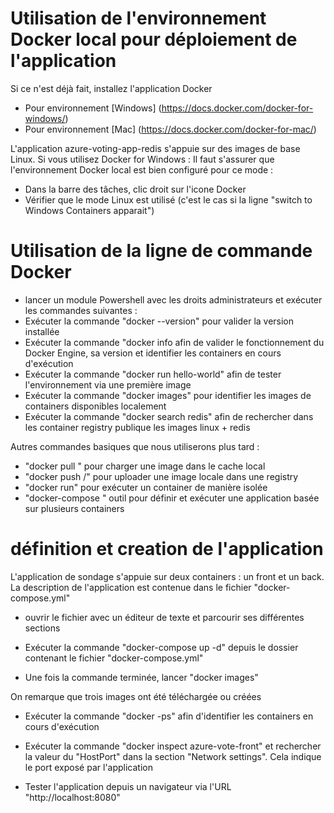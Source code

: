 # Utilisation de l'environnement Docker local pour déploiement de l'application

Si ce n'est déjà fait, installez l'application Docker
- Pour environnement [Windows] (https://docs.docker.com/docker-for-windows/)
- Pour environnement [Mac] (https://docs.docker.com/docker-for-mac/)

L'application azure-voting-app-redis s'appuie sur des images de base Linux.
Si vous utilisez Docker for Windows : Il faut s'assurer que l'environnement Docker local est bien configuré pour ce mode :

- Dans la barre des tâches, clic droit sur l'icone Docker
- Vérifier que le mode Linux est utilisé (c'est le cas si la ligne "switch to Windows Containers apparait")


# Utilisation de la ligne de commande Docker
- lancer un module Powershell avec les droits administrateurs et exécuter les commandes suivantes :
- Exécuter la commande     "docker --version" pour valider la version installée
- Exécuter la commande     "docker info   afin de valider le fonctionnement du Docker Engine, sa version et identifier les containers en cours d'exécution
- Exécuter la commande     "docker run hello-world" afin de tester l'environnement via une première image
- Exécuter la commande     "docker images"   pour identifier les images de containers disponibles localement 
- Exécuter la commande     "docker search redis"   afin de rechercher dans les container registry publique les images linux + redis

Autres commandes basiques que nous utiliserons plus tard :
- "docker pull <monimage>" pour charger une image dans le cache local
- "docker push <monserveurregistry>/<monimage>" pour uploader une image locale dans une registry
- "docker run" pour exécuter un container de manière isolée
- "docker-compose <monfichieryml>" outil pour définir et exécuter une application basée sur plusieurs containers  

# définition et creation de l'application
L'application de sondage s'appuie sur deux containers : un front et un back. La description de l'application est contenue dans le fichier "docker-compose.yml"

- ouvrir le fichier avec un éditeur de texte et parcourir ses différentes sections

- Exécuter la commande     "docker-compose up -d" depuis le dossier contenant le fichier "docker-compose.yml"

- Une fois la commande terminée, lancer "docker images"

On remarque que trois images ont été téléchargée ou créées 

- Exécuter la commande    "docker -ps" afin d'identifier les containers en cours d'exécution

- Exécuter la commande    "docker inspect azure-vote-front" et rechercher la valeur du "HostPort" dans la section "Network settings". Cela indique le port exposé par l'application

- Tester l'application depuis un navigateur via l'URL "http://localhost:8080"

